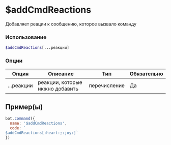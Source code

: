 # $addCmdReactions
Добавляет реации к сообщению, которое вызвало команду
### Использование
```php
$addCmdReactions[...реакции]
```

### Опции

| Опция | Описание | Тип | Обязательно |
|--------|-------------|------|----------|
| ...реакции | реакции, которые нкжно добавить | перечисление | Да |  
## Пример(ы)

```javascript
bot.command({
  name: '$addCmdReactions',
  code: `
$addCmdReactions[:heart:;:joy:]`
})
```